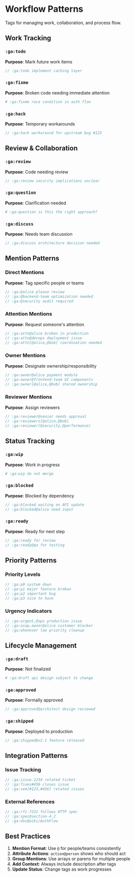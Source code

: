 # Workflow Patterns
<!-- :ga:tldr Tags for managing work, collaboration, and process flow -->
<!-- :ga:convention Patterns for team workflows and collaboration -->

Tags for managing work, collaboration, and process flow.

## Work Tracking

### `:ga:todo`
**Purpose**: Mark future work items
```javascript
// :ga:todo implement caching layer
```

### `:ga:fixme`
**Purpose**: Broken code needing immediate attention
```python
# :ga:fixme race condition in auth flow
```

### `:ga:hack`
**Purpose**: Temporary workarounds
```go
// :ga:hack workaround for upstream bug #123
```

## Review & Collaboration

### `:ga:review`
**Purpose**: Code needing review
```javascript
// :ga:review security implications unclear
```

### `:ga:question`
**Purpose**: Clarification needed
```python
# :ga:question is this the right approach?
```

### `:ga:discuss`
**Purpose**: Needs team discussion
```java
// :ga:discuss architecture decision needed
```

## Mention Patterns

### Direct Mentions
**Purpose**: Tag specific people or teams
```javascript
// :ga:@alice please review
// :ga:@backend-team optimization needed
// :ga:@security audit required
```

### Attention Mentions
**Purpose**: Request someone's attention
```javascript
// :ga:attn@alice broken in production
// :ga:attn@devops deployment issue
// :ga:attn[@alice,@bob] coordination needed
```

### Owner Mentions
**Purpose**: Designate ownership/responsibility
```javascript
// :ga:owner@alice payment module
// :ga:owner@frontend-team UI components
// :ga:owner[@alice,@bob] shared ownership
```

### Reviewer Mentions
**Purpose**: Assign reviewers
```javascript
// :ga:reviewer@senior needs approval
// :ga:reviewers[@alice,@bob]
// :ga:reviewer(@security,@performance)
```

## Status Tracking

### `:ga:wip`
**Purpose**: Work in progress
```python
# :ga:wip do not merge
```

### `:ga:blocked`
**Purpose**: Blocked by dependency
```go
// :ga:blocked waiting on API update
// :ga:blocked@alice need input
```

### `:ga:ready`
**Purpose**: Ready for next step
```javascript
// :ga:ready for review
// :ga:ready@qa for testing
```

## Priority Patterns

### Priority Levels
```javascript
// :ga:p0 system down
// :ga:p1 major feature broken
// :ga:p2 important bug
// :ga:p3 nice to have
```

### Urgency Indicators
```javascript
// :ga:urgent,@ops production issue
// :ga:asap,owner@alice customer blocker
// :ga:whenever low priority cleanup
```

## Lifecycle Management

### `:ga:draft`
**Purpose**: Not finalized
```python
# :ga:draft api design subject to change
```

### `:ga:approved`
**Purpose**: Formally approved
```java
// :ga:approved@architect design reviewed
```

### `:ga:shipped`
**Purpose**: Deployed to production
```javascript
// :ga:shipped@v2.1 feature released
```

## Integration Patterns

### Issue Tracking
```javascript
// :ga:issue-1234 related ticket
// :ga:fixes#456 closes issue
// :ga:see[#123,#456] related issues
```

### External References
```javascript
// :ga:rfc-7231 follows HTTP spec
// :ga:spec@section-4.2
// :ga:doc@wiki/AuthFlow
```

## Best Practices

1. **Mention Format**: Use `@` for people/teams consistently
2. **Attribute Actions**: `action@person` shows who should act
3. **Group Mentions**: Use arrays or parens for multiple people
4. **Add Context**: Always include description after tags
5. **Update Status**: Change tags as work progresses